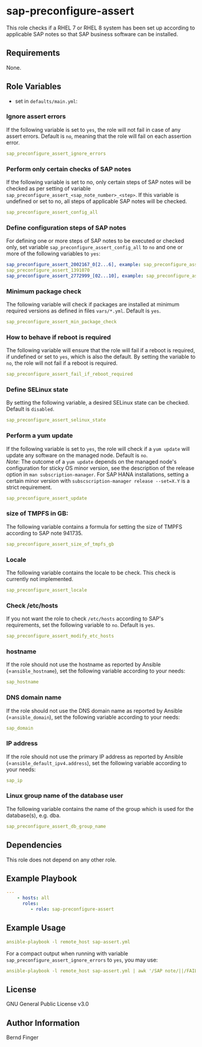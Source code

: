 sap-preconfigure-assert
=======================

This role checks if a RHEL 7 or RHEL 8 system has been set up according to applicable SAP notes so that SAP business software can be installed.

Requirements
------------

None.

Role Variables
--------------

- set in `defaults/main.yml`:

### Ignore assert errors
If the following variable is set to `yes`, the role will not fail in case of any assert errors. Default is `no`, meaning that the role will fail on each assertion error.
```yaml
sap_preconfigure_assert_ignore_errors
```

### Perform only certain checks of SAP notes
If the following variable is set to no, only certain steps of SAP notes will be checked as per setting of variable `sap_preconfigure_assert_<sap_note_number>_<step>`. If this variable is undefined or set to no, all steps of applicable SAP notes will be checked.
```yaml
sap_preconfigure_assert_config_all
```

### Define configuration steps of SAP notes
For defining one or more steps of SAP notes to be executed or checked only, set variable `sap_preconfigure_assert_config_all` to `no` and one or more of the following variables to `yes`:
```yaml
sap_preconfigure_assert_2002167_0[2...6], example: sap_preconfigure_assert_2002167_03
sap_preconfigure_assert_1391070
sap_preconfigure_assert_2772999_[02...10], example: sap_preconfigure_assert_2772999_10
```

### Minimum package check
The following variable will check if packages are installed at minimum required versions as defined in files `vars/*.yml`. Default is `yes`.
```yaml
sap_preconfigure_assert_min_package_check
```

### How to behave if reboot is required
The following variable will ensure that the role will fail if a reboot is required, if undefined or set to `yes`, which is also the default. By setting the variable to `no`, the role will not fail if a reboot is required.
```yaml
sap_preconfigure_assert_fail_if_reboot_required
```

### Define SELinux state
By setting the following variable, a desired SELinux state can be checked. Default is `disabled`.
```yaml
sap_preconfigure_assert_selinux_state
```

### Perform a yum update
If the following variable is set to `yes`, the role will check if a `yum update` will update any software on the managed node. Default is `no`. \
*Note*: The outcome of a `yum update` depends on the managed node's configuration for sticky OS minor version, see the description of the release option in `man subscription-manager`. For SAP HANA installations, setting a certain minor version with `subscscription-manager release --set=X.Y` is a strict requirement.
```yaml
sap_preconfigure_assert_update
```

### size of TMPFS in GB:
The following variable contains a formula for setting the size of TMPFS according to SAP note 941735.
```yaml
sap_preconfigure_assert_size_of_tmpfs_gb
```

### Locale
The following variable contains the locale to be check. This check is currently not implemented.
```yaml
sap_preconfigure_assert_locale
```

### Check /etc/hosts
If you not want the role to check `/etc/hosts` according to SAP's requirements, set the following variable to `no`. Default is `yes`.
```yaml
sap_preconfigure_assert_modify_etc_hosts
```

### hostname
If the role should not use the hostname as reported by Ansible (=`ansible_hostname`), set the following variable according to your needs:
```yaml
sap_hostname
```

### DNS domain name
If the role should not use the DNS domain name as reported by Ansible (=`ansible_domain`), set the following variable according to your needs:
```yaml
sap_domain
```

### IP address
If the role should not use the primary IP address as reported by Ansible (=`ansible_default_ipv4.address`), set the following variable according to your needs:
```yaml
sap_ip
```

### Linux group name of the database user
The following variable contains the name of the group which is used for the database(s), e.g. dba.
```yaml
sap_preconfigure_assert_db_group_name
```

Dependencies
------------

This role does not depend on any other role.

Example Playbook
----------------

```yaml
---
    - hosts: all
      roles:
         - role: sap-preconfigure-assert
```

Example Usage
-------------
```yaml
ansible-playbook -l remote_host sap-assert.yml
```
For a compact output when running with variable `sap_preconfigure_assert_ignore_errors` to `yes`, you may use:
```yaml
ansible-playbook -l remote_host sap-assert.yml | awk '/SAP note/||/FAIL:/||/WARN/||/PASS:/{sub ("    \"msg\": ", ""); print}'

```

License
-------

GNU General Public License v3.0

Author Information
------------------

Bernd Finger
